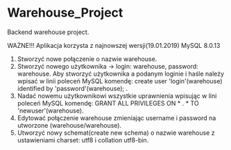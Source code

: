 # Warehouse_Project
Backend warehouse project.

WAŻNE!!! Aplikacja korzysta z najnowszej wersji(19.01.2019) MySQL 8.0.13 
1. Stworzyć nowe połączenie o nazwie warehouse.
1. Stworzyć nowego użytkownika -> login: warehouse, password: warehouse.
Aby stworzyć użytkownika a podanym loginie i haśle należy wpisać w linii poleceń MySQL komendę: create user 'login'(warehouse) identified by 'password'(warehouse); .
1. Nadać nowemu użytkownikowi wszystkie uprawnienia wpisując w lini poleceń MySQL komendę: GRANT ALL PRIVILEGES ON * . * TO 'newuser'(warehouse).
1. Edytować połączenie warehouse zmieniając username i password na utworzone (warehouse/warehouse).
1. Utworzyć nowy schemat(create new schema) o nazwie warehouse z ustawieniami charset: utf8 i collation utf8-bin. 